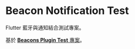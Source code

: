 # Beacon Notification Test

Flutter 藍牙與通知結合測試專案。

基於 [**Beacons Plugin Test** 專案](https://github.com/Wujidadi/Flutter-Beacons-Plugin-Test)。
